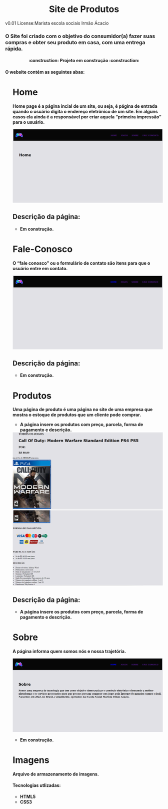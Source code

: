 <h1 align="center">Site de Produtos</h1>
<p>v0.01 License:Marista escola sociais Irmão Ácacio</p>
<h3>O Site foi criado com o objetivo do consumidor(a) fazer suas compras e obter seu produto em casa, com uma entrega rápida.</h3>
<h4 align="center"> :construction: Projeto em construção :construction:</h4>
<h4>O website contém as seguintes abas:<h4>
<ol>
<h1>Home</h1>
<p>Home page é a página incial de um site, ou seja, é página de entrada quando o usuário digita o endereço eletrônico de um site. Em alguns casos ela ainda é a responsável por criar aquela “primeira impressão” para o usuário.</p>

<img src=Imagenss/Captura%20de%20tela%202023-08-22%20092306.png>
<h2>Descrição da página:</h2>
<ul>
<li>Em construção.</li>
</ul>
<h1>Fale-Conosco</h1>
<p>O “fale conosco” ou o formulário de contato são itens para que o usuário entre em contato.</p>
<img src=Imagenss/Captura%20de%20tela%202023-08-25%20074644.png>
<h2>Descrição da página:</h2>
<ul>
<li>Em construção.</li>
</ul>
<h1>Produtos</h1>
<p>Uma página de produto é uma página no site de uma empresa que mostra o estoque de produtos que um cliente pode comprar.</p>
<ul>
<li> A página insere os produtos com preço, parcela, forma de pagamento e descrição.</li>
</ul>
<img src=Imagenss/Captura%20de%20tela%202023-08-25%20075939.png>
<img src=Imagenss/Captura%20de%20tela%202023-08-25%20080254.png>
<h2>Descrição da página:</h2>
<ul>
<li> A página insere os produtos com preço, parcela, forma de pagamento e descrição.</li>
</ul>
<h1>Sobre</h1>
<p>A página informa quem somos nós e nossa trajetória.</p>
<img src=Imagenss/Captura%20de%20tela%202023-08-25%20081010.png>
<ul>
<li>Em construção.</li>
</ul>
<h1>Imagens</h1>
<p>Arquivo de armazenamento de imagens.</p> 
<h4><b>Tecnologias utlizadas:</b></h4>
<ul>
<li>HTML5</li>
<li>CSS3</li>
</ul>



